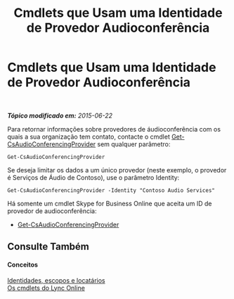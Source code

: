 ﻿---
title: Cmdlets que Usam uma Identidade de Provedor Audioconferência
TOCTitle: Cmdlets que Usam uma Identidade de Provedor Audioconferência
ms:assetid: be5621b6-ec11-4b12-83ec-075af269ca6a
ms:mtpsurl: https://technet.microsoft.com/pt-br/library/Dn362841(v=OCS.15)
ms:contentKeyID: 56270469
ms.date: 06/02/2017
mtps_version: v=OCS.15
ms.translationtype: HT
---

# Cmdlets que Usam uma Identidade de Provedor Audioconferência

 

_**Tópico modificado em:** 2015-06-22_

Para retornar informações sobre provedores de áudioconferência com os quais a sua organização tem contato, contacte o cmdlet [Get-CsAudioConferencingProvider](get-csaudioconferencingprovider.md) sem qualquer parâmetro:

    Get-CsAudioConferencingProvider

Se deseja limitar os dados a um único provedor (neste exemplo, o provedor é Serviços de Áudio de Contoso), use o parâmetro Identity:

    Get-CsAudioConferencingProvider -Identity "Contoso Audio Services"

Há somente um cmdlet Skype for Business Online que aceita um ID de provedor de audioconferência:

  - [Get-CsAudioConferencingProvider](get-csaudioconferencingprovider.md)

## Consulte Também

#### Conceitos

[Identidades, escopos e locatários](identities-scopes-and-tenants-in-skype-for-business-online.md)  
[Os cmdlets do Lync Online](the-skype-for-business-online-cmdlets.md)

